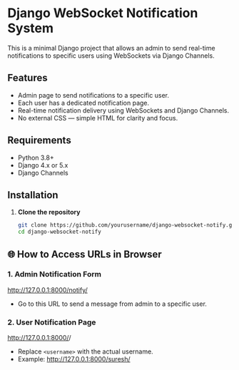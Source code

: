 
# Django WebSocket Notification System

This is a minimal Django project that allows an admin to send real-time notifications to specific users using WebSockets via Django Channels.

## Features

- Admin page to send notifications to a specific user.
- Each user has a dedicated notification page.
- Real-time notification delivery using WebSockets and Django Channels.
- No external CSS — simple HTML for clarity and focus.

## Requirements

- Python 3.8+
- Django 4.x or 5.x
- Django Channels

## Installation

1. **Clone the repository**
   ```bash
   git clone https://github.com/yourusername/django-websocket-notify.git
   cd django-websocket-notify

## 🌐 How to Access URLs in Browser

### 1. Admin Notification Form
http://127.0.0.1:8000/notify/

- Go to this URL to send a message from admin to a specific user.

### 2. User Notification Page
http://127.0.0.1:8000/<username>/

- Replace `<username>` with the actual username.
- Example: http://127.0.0.1:8000/suresh/



